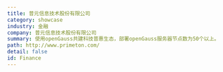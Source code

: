 ```yaml
---
title: 普元信息技术股份有限公司
category: showcase
industry: 金融
company: 普元信息技术股份有限公司
summary: 使用openGauss共建科技普惠生态，部署openGauss服务器节点数为50个以上。
path: http://www.primeton.com/
detail: false
id: Finance
---
```

